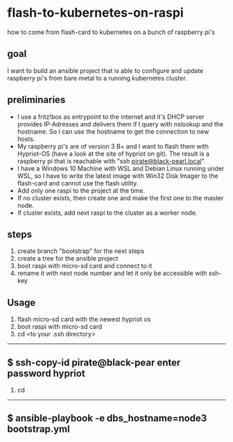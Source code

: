 # flash-to-kubernetes-on-raspi
how to come from flash-card to kubernetes on a bunch of raspberry pi's

## goal
I want to build an ansible project that is able to configure and update raspberry pi's from bare metal to a running kubernetes cluster.

## preliminaries
- I use a fritz!box as entrypoint to the internet and it's DHCP server provides IP-Adresses and delivers them if I query with nslookup and the hostname. So I can use the hostname to get the connection to new hosts.
- My raspberry pi's are of version 3 B+ and I want to flash them with Hypriot-OS (have a look at the site of hypriot on git). The result is a raspberry pi that is reachable with "ssh pirate@black-pearl.local".
- I have a Windows 10 Machine with WSL and Debian Linux running under WSL, so I have to write the latest image with Win32 Disk Imager to the flash-card and cannot use the flash utility.
- Add only one raspi to the project at the time.
- If no cluster exists, then create one and make the first one to the master node.
- If cluster exists, add next raspi to the cluster as a worker node.

## steps
1. create branch "bootstrap" for the next steps
1. create a tree for the ansible project
1. boot raspi with micro-sd card and connect to it
1. rename it with next node number and let it only be accessible with ssh-key

## Usage
1. flash micro-sd card with the newest hypriot os
1. boot raspi with micro-sd card
1. cd <to your .ssh directory>
---
$ ssh-copy-id pirate@black-pear
  enter password hypriot
---
1. cd <to your ansible directory>
---
$ ansible-playbook -e dbs_hostname=node3 bootstrap.yml
---

